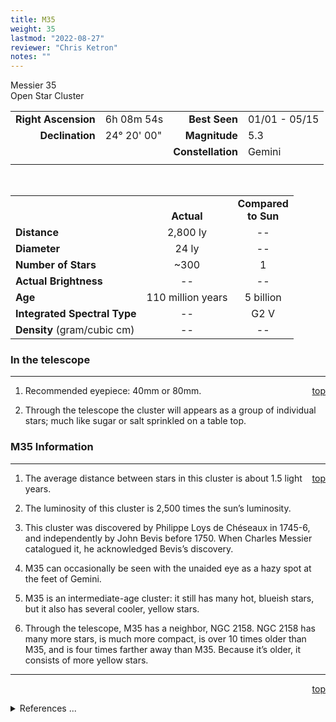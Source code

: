 ```yaml
---
title: M35
weight: 35
lastmod: "2022-08-27"
reviewer: "Chris Ketron"
notes: ""
---
```


<script src="/js/whatsup.js"></script>
<script type="text/javascript">
	var objectName ="M35"
	var objectDesc ="Open Star Cluster<br>(and NGC 2158 Open Star Cluster)<br/>in the Constellation<br/>Gemini"
	var objectImage="m35.jpg"
</script>

<span style='float:right;'><div id=whatsup></div></span>

Messier 35  
Open Star Cluster  

|   |   |   |   |
|--:|:--|--:|:--|
|**Right Ascension**|6h 08m 54s|**Best Seen**|01/01 - 05/15|
|**Declination**|24&deg; 20' 00"|**Magnitude**|5.3|
|   |   |**Constellation**|Gemini|
|   |   |   |   |

<br/>

|   |   |   |
|---|:---:|:---:|
|   | <br/>**Actual**| **Compared<br/>to Sun** |
|**Distance** | 2,800 ly | -- |
|**Diameter** | 24 ly | -- |
|**Number of Stars**| ~300 | 1 |
|**Actual Brightness**| -- | -- |
|**Age** | 110 million years | 5 billion  |
|**Integrated Spectral Type** | -- | G2 V |
|**Density** (gram/cubic cm) | -- | -- |

### In the telescope

---
<span style='float:right;'>[top](#)</span>

1.	Recommended eyepiece: 40mm or 80mm.

1.	Through the telescope the cluster will appears as a group of individual stars; much like sugar or salt sprinkled on a table top.

### M35 Information

---
<span style='float:right;'>[top](#)</span>

1.	The average distance between stars in this cluster is about 1.5 light years.

1.	The luminosity of this cluster is 2,500 times the sun’s luminosity.

1.	This cluster was discovered by Philippe Loys de Chéseaux in 1745-6, and independently by John Bevis before 1750.  When Charles Messier catalogued it, he acknowledged Bevis’s discovery.

1.	M35 can occasionally be seen with the unaided eye as a hazy spot at the feet of Gemini.

1.	M35 is an intermediate-age cluster: it still has many hot, blueish stars, but it also has several cooler, yellow stars.

1.	Through the telescope, M35 has a neighbor, NGC 2158.  NGC 2158 has many more stars, is much more compact, is over 10 times older than M35, and is four times farther away than M35.  Because it’s older, it consists of more yellow stars.

---
<span style='float:right;'>[top](#)</span>
<br/>
<details>
<summary>References ...</summary>

|   |   |   | 
|---|---|---|
|**Item**|**Updated**|**Notes**| 
|Coordinates|2002-12-10|SIMBAD and <http://www.seds.org/messier/m/m035.html>|
|Magnitude|2002-12-10|<http://www.seds.org/messier/m/m035.html>|
|Distance|2002-12-10|<http://www.seds.org/messier/m/m035.html>|
|Actual Brightness|	--	|  |
|Number of Stars|2002-12-10|<http://www.seds.org/messier/m/m035.html>|
|Diameter|2002-12-10|	<http://www.seds.org/messier/m/m035.html>|
|Age|2002-12-10|	<http://www.seds.org/messier/m/m035.html>|
|Integrated Spectral Type| -- |  |
|Other Information|2002-12-10|Cannot find any support for items 1 and 2.|
|  |  |Items 3-6 from <http://www.seds.org/messier/m/m035.html> and <http://www.seds.org/messier/more/m035_more.html>
</details>
